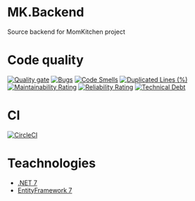 # MK.Backend
Source backend for MomKitchen project
# Code quality
[![Quality gate](http://sonar.wyvernpserver.tech/api/project_badges/quality_gate?project=Hai-Ba-Con-Ga_MomKitchen.Backend_AYqxM7iu7n3XVSslcie1&token=sqb_8e4ee9d665d336a21bc5bf31d953bcb62b386dce)](http://sonar.wyvernpserver.tech/dashboard?id=Hai-Ba-Con-Ga_MomKitchen.Backend_AYqxM7iu7n3XVSslcie1)
[![Bugs](http://sonar.wyvernpserver.tech/api/project_badges/measure?project=Hai-Ba-Con-Ga_MomKitchen.Backend_AYqxM7iu7n3XVSslcie1&metric=bugs&token=sqb_8e4ee9d665d336a21bc5bf31d953bcb62b386dce)](http://sonar.wyvernpserver.tech/dashboard?id=Hai-Ba-Con-Ga_MomKitchen.Backend_AYqxM7iu7n3XVSslcie1)
[![Code Smells](http://sonar.wyvernpserver.tech/api/project_badges/measure?project=Hai-Ba-Con-Ga_MomKitchen.Backend_AYqxM7iu7n3XVSslcie1&metric=code_smells&token=sqb_8e4ee9d665d336a21bc5bf31d953bcb62b386dce)](http://sonar.wyvernpserver.tech/dashboard?id=Hai-Ba-Con-Ga_MomKitchen.Backend_AYqxM7iu7n3XVSslcie1)
[![Duplicated Lines (%)](http://sonar.wyvernpserver.tech/api/project_badges/measure?project=Hai-Ba-Con-Ga_MomKitchen.Backend_AYqxM7iu7n3XVSslcie1&metric=duplicated_lines_density&token=sqb_8e4ee9d665d336a21bc5bf31d953bcb62b386dce)](http://sonar.wyvernpserver.tech/dashboard?id=Hai-Ba-Con-Ga_MomKitchen.Backend_AYqxM7iu7n3XVSslcie1)
[![Maintainability Rating](http://sonar.wyvernpserver.tech/api/project_badges/measure?project=Hai-Ba-Con-Ga_MomKitchen.Backend_AYqxM7iu7n3XVSslcie1&metric=sqale_rating&token=sqb_8e4ee9d665d336a21bc5bf31d953bcb62b386dce)](http://sonar.wyvernpserver.tech/dashboard?id=Hai-Ba-Con-Ga_MomKitchen.Backend_AYqxM7iu7n3XVSslcie1)
[![Reliability Rating](http://sonar.wyvernpserver.tech/api/project_badges/measure?project=Hai-Ba-Con-Ga_MomKitchen.Backend_AYqxM7iu7n3XVSslcie1&metric=reliability_rating&token=sqb_8e4ee9d665d336a21bc5bf31d953bcb62b386dce)](http://sonar.wyvernpserver.tech/dashboard?id=Hai-Ba-Con-Ga_MomKitchen.Backend_AYqxM7iu7n3XVSslcie1)
[![Technical Debt](http://sonar.wyvernpserver.tech/api/project_badges/measure?project=Hai-Ba-Con-Ga_MomKitchen.Backend_AYqxM7iu7n3XVSslcie1&metric=sqale_index&token=sqb_8e4ee9d665d336a21bc5bf31d953bcb62b386dce)](http://sonar.wyvernpserver.tech/dashboard?id=Hai-Ba-Con-Ga_MomKitchen.Backend_AYqxM7iu7n3XVSslcie1)
# CI 
[![CircleCI](https://dl.circleci.com/status-badge/img/gh/Hai-Ba-Con-Ga/MomKitchen.Backend/tree/master.svg?style=svg)](https://dl.circleci.com/status-badge/redirect/gh/Hai-Ba-Con-Ga/MomKitchen.Backend/tree/master)

# Teachnologies
- [.NET 7](https://dotnet.microsoft.com/en-us/download/dotnet/7.0)
- [EntityFramework 7](https://learn.microsoft.com/en-us/ef/core/what-is-new/ef-core-7.0/whatsnew)
